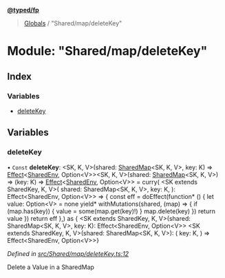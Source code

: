 **[@typed/fp](../README.md)**

> [Globals](../globals.md) / "Shared/map/deleteKey"

# Module: "Shared/map/deleteKey"

## Index

### Variables

* [deleteKey](_shared_map_deletekey_.md#deletekey)

## Variables

### deleteKey

• `Const` **deleteKey**: \<SK, K, V>(shared: [SharedMap](../interfaces/_shared_map_sharedmap_.sharedmap.md)\<SK, K, V>, key: K) => [Effect](_effect_effect_.effect.md)\<[SharedEnv](../interfaces/_shared_core_services_sharedenv_.sharedenv.md), Option\<V>>\<SK, K, V>(shared: [SharedMap](../interfaces/_shared_map_sharedmap_.sharedmap.md)\<SK, K, V>) => (key: K) => [Effect](_effect_effect_.effect.md)\<[SharedEnv](../interfaces/_shared_core_services_sharedenv_.sharedenv.md), Option\<V>> = curry( \<SK extends SharedKey, K, V>( shared: SharedMap\<SK, K, V>, key: K, ): Effect\<SharedEnv, Option\<V>> => { const eff = doEffect(function* () { let value: Option\<V> = none yield* withMutations(shared, (map) => { if (map.has(key)) { value = some(map.get(key)!) } map.delete(key) }) return value }) return eff },) as { \<SK extends SharedKey, K, V>(shared: SharedMap\<SK, K, V>, key: K): Effect\<SharedEnv, Option\<V>> \<SK extends SharedKey, K, V>(shared: SharedMap\<SK, K, V>): ( key: K, ) => Effect\<SharedEnv, Option\<V>>}

*Defined in [src/Shared/map/deleteKey.ts:12](https://github.com/TylorS/typed-fp/blob/41076ce/src/Shared/map/deleteKey.ts#L12)*

Delete a Value in a SharedMap
